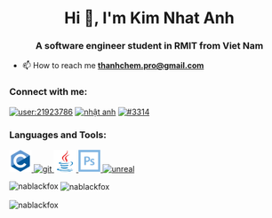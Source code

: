 <h1 align="center">Hi 👋, I'm Kim Nhat Anh</h1>
<h3 align="center">A software engineer student in RMIT from Viet Nam</h3>

- 📫 How to reach me **thanhchem.pro@gmail.com**

<h3 align="left">Connect with me:</h3>
<p align="left">
<a href="https://stackoverflow.com/users/user:21923786" target="blank"><img align="center" src="https://raw.githubusercontent.com/rahuldkjain/github-profile-readme-generator/master/src/images/icons/Social/stack-overflow.svg" alt="user:21923786" height="30" width="40" /></a>
<a href="https://fb.com/nhật anh" target="blank"><img align="center" src="https://raw.githubusercontent.com/rahuldkjain/github-profile-readme-generator/master/src/images/icons/Social/facebook.svg" alt="nhật anh" height="30" width="40" /></a>
<a href="https://discord.gg/#3314" target="blank"><img align="center" src="https://raw.githubusercontent.com/rahuldkjain/github-profile-readme-generator/master/src/images/icons/Social/discord.svg" alt="#3314" height="30" width="40" /></a>
</p>

<h3 align="left">Languages and Tools:</h3>
<p align="left"> <a href="https://www.cprogramming.com/" target="_blank" rel="noreferrer"> <img src="https://raw.githubusercontent.com/devicons/devicon/master/icons/c/c-original.svg" alt="c" width="40" height="40"/> </a> <a href="https://git-scm.com/" target="_blank" rel="noreferrer"> <img src="https://www.vectorlogo.zone/logos/git-scm/git-scm-icon.svg" alt="git" width="40" height="40"/> </a> <a href="https://www.java.com" target="_blank" rel="noreferrer"> <img src="https://raw.githubusercontent.com/devicons/devicon/master/icons/java/java-original.svg" alt="java" width="40" height="40"/> </a> <a href="https://www.photoshop.com/en" target="_blank" rel="noreferrer"> <img src="https://raw.githubusercontent.com/devicons/devicon/master/icons/photoshop/photoshop-line.svg" alt="photoshop" width="40" height="40"/> </a> <a href="https://unrealengine.com/" target="_blank" rel="noreferrer"> <img src="https://raw.githubusercontent.com/kenangundogan/fontisto/036b7eca71aab1bef8e6a0518f7329f13ed62f6b/icons/svg/brand/unreal-engine.svg" alt="unreal" width="40" height="40"/> </a> </p>

<p><img align="left" src="https://github-readme-stats.vercel.app/api/top-langs?username=nablackfox&show_icons=true&locale=en&layout=compact" alt="nablackfox" /></p>

<p>&nbsp;<img align="center" src="https://github-readme-stats.vercel.app/api?username=nablackfox&show_icons=true&locale=en" alt="nablackfox" /></p>

<p><img align="center" src="https://github-readme-streak-stats.herokuapp.com/?user=nablackfox&" alt="nablackfox" /></p>
